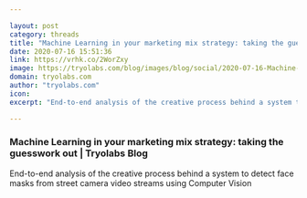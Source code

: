 ```yaml
---

layout: post
category: threads
title: "Machine Learning in your marketing mix strategy: taking the guesswork out"
date: 2020-07-16 15:51:36
link: https://vrhk.co/2WorZxy
image: https://tryolabs.com/blog/images/blog/social/2020-07-16-Machine-Learning-in-your-marketing-mix-strategy-taking-the-guesswork-out.b428bc51.png
domain: tryolabs.com
author: "tryolabs.com"
icon: 
excerpt: "End-to-end analysis of the creative process behind a system to detect face masks from street camera video streams using Computer Vision"

---
```


### Machine Learning in your marketing mix strategy: taking the guesswork out | Tryolabs Blog

End-to-end analysis of the creative process behind a system to detect face masks from street camera video streams using Computer Vision